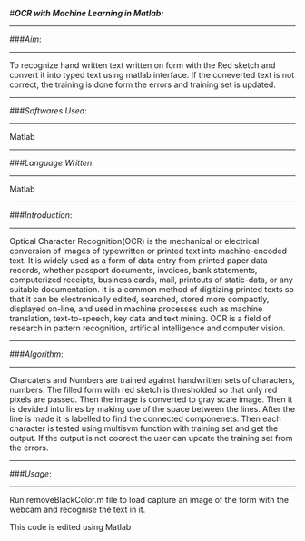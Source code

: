 #***OCR with Machine Learning in Matlab:***

----------
###*Aim*:

----------


To recognize hand written text written on form with the Red sketch and convert it into typed text using matlab interface. If the coneverted text is not correct, the training is done form the errors and training set is updated.

-------------
###*Softwares Used*:

-------------
Matlab


-------------
###*Language Written*:

-------------
Matlab


-------------
###*Introduction*:

-------------
Optical Character Recognition(OCR) is the mechanical  or electrical conversion of images of typewritten or printed text into machine-encoded text. It is widely used as a form of data entry from printed paper data records, whether passport documents, invoices, bank statements, computerized receipts, business cards, mail, printouts of static-data, or any suitable documentation. It is a common method of digitizing printed texts so that it can be electronically edited, searched, stored more compactly, displayed on-line, and used in machine processes such as machine translation, text-to-speech, key data and text mining. OCR is a field of research in pattern recognition, artificial intelligence and computer vision.



-------------
###*Algorithm*:

-------------
Charcaters and Numbers are trained against handwritten sets of characters, numbers. The filled form with red sketch is thresholded so that only red pixels are passed. Then the image is converted to gray scale image. Then it is devided into lines by making use of the space between the lines. After the line is made it is labelled to find the connected componenets. Then each character is tested using multisvm function with training set and get the output. If the output is not coorect the user can update the training set from the errors. 

-------------
###*Usage*:

-------------
Run removeBlackColor.m file to load capture an image of the form with the webcam and recognise the text in it.


This code is edited using Matlab
